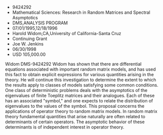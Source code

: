 
* 9424292
* Mathematical Sciences: Research in Random Matrices and Spectral Asymptotics
* DMS,ANALYSIS PROGRAM
* 07/01/1995,12/18/1996
* Harold Widom,CA,University of California-Santa Cruz
* Continuing Grant
* Joe W. Jenkins
* 06/30/1998
* USD 105,000.00

Widom DMS-9424292 Widom has shown that there are differential equations
associated with important random matrix models, and has used this fact to obtain
explicit expressions for various quantities arising in the theory. He will
continue this investigation to determine the extent to which the results apply
to classes of models satisfying some common conditions. One class of
deterministic problems deals with the asymptotics of the eigenvalues of finite
Toeplitz matrices and their analogues. Each of these has an associated "symbol,"
and one expects to relate the distribution of eigenvalues to the values of the
symbol. This proposal concerns the applications of operator theory to random
matrix models. In random matrix theory fundamental quantities that arise
naturally are often related to determinants of certain operators. The asymptotic
behavior of these determinants is of independent interest in operator theory.
